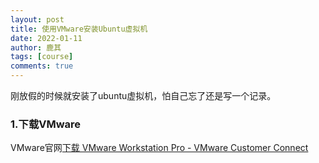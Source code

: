 ```yaml
---
layout: post
title: 使用VMware安装Ubuntu虚拟机
date: 2022-01-11
author: 鹿其
tags: [course]
comments: true
---
```

刚放假的时候就安装了ubuntu虚拟机，怕自己忘了还是写一个记录。
### 1.下载VMware
VMware官网[下载 VMware Workstation Pro - VMware Customer Connect](https://customerconnect.vmware.com/cn/downloads/info/slug/desktop_end_user_computing/vmware_workstation_pro/16_0)
